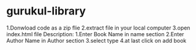 # gurukul-library
1.Donwload code as a zip flie
2.extract file in your local computer
3.open index.html file
Description: 1.Enter Book Name in name section 
             2.Enter Author Name in Author section
             3.select type
             4.at last click on add book
